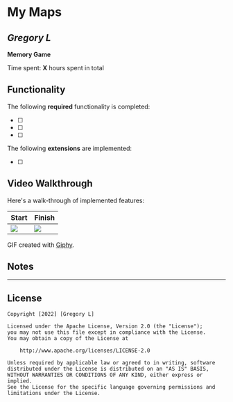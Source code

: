 # My Maps

## *Gregory L*

**Memory Game**

Time spent: **X** hours spent in total

## Functionality

The following **required** functionality is completed:

* [ ] 
* [ ] 
* [ ] 

The following **extensions** are implemented:

* [ ] 

## Video Walkthrough

Here's a walk-through of implemented features:

| Start     | Finish      |
|------------|-------------|
| <img src=" --- "> | <img src=" --- " width=''> |

GIF created with [Giphy](https://giphy.com).

## Notes

 - - - - -

## License

    Copyright [2022] [Gregory L]

    Licensed under the Apache License, Version 2.0 (the "License");
    you may not use this file except in compliance with the License.
    You may obtain a copy of the License at

        http://www.apache.org/licenses/LICENSE-2.0

    Unless required by applicable law or agreed to in writing, software
    distributed under the License is distributed on an "AS IS" BASIS,
    WITHOUT WARRANTIES OR CONDITIONS OF ANY KIND, either express or implied.
    See the License for the specific language governing permissions and
    limitations under the License.